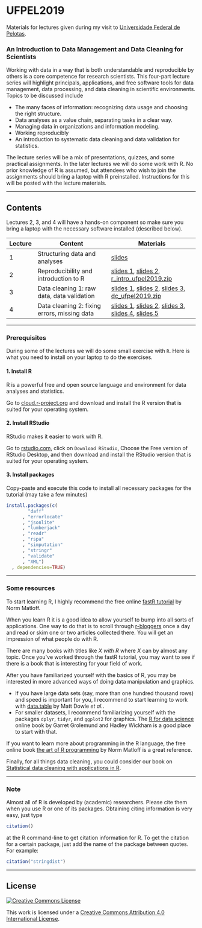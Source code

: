 # UFPEL2019

Materials for lectures given during my visit to [Universidade Federal de Pelotas](http://portal.ufpel.edu.br/).


### An Introduction to Data Management and Data Cleaning for Scientists


Working with data in a way that is both understandable and reproducible by
others is a core competence for research scientists. This four-part lecture
series will highlight principals, applications, and free software tools for
data management, data processing, and data cleaning in scientific environments.
Topics to be discussed include

- The many faces of information: recognizing data usage and choosing the right structure.
- Data analyses as a value chain, separating tasks in a clear way.
- Managing data in organizations and information modeling.
- Working reproducibly
- An introduction to systematic data cleaning and data validation for statistics.

The lecture series will be a mix of presentations, quizzes, and some practical
assignments. In the later lectures we will do some work with R. No prior
knowledge of R is assumed, but attendees who wish to join the assignments
should bring a laptop with R preinstalled. Instructions for this will be posted
with the lecture materials.

---

## Contents

Lectures 2, 3, and 4 will have a hands-on component so make sure you bring a
laptop with the necessary software installed (described below).


| Lecture | Content                                     | Materials |
|---------|---------------------------------------------|-----------|
| 1       | Structuring data and analyses               |[slides](https://github.com/markvanderloo/UFPEL2019/raw/master/files/01_slides.pdf)    |
| 2       | Reproducibility and introduction to R       |[slides 1](https://github.com/markvanderloo/UFPEL2019/raw/master/files/02_1_slides.pdf), [slides 2](https://github.com/markvanderloo/UFPEL2019/raw/master/files/02_2_slides.pdf), [r_intro_ufpel2019.zip](https://github.com/markvanderloo/UFPEL2019/raw/master/files/r_intro_ufpel2019.zip) |
| 3       | Data cleaning 1: raw data, data validation   |[slides 1](https://github.com/markvanderloo/UFPEL2019/raw/master/files/03_1_slides.pdf), [slides 2](https://github.com/markvanderloo/UFPEL2019/raw/master/files/03_2_slides.pdf), [slides 3](https://github.com/markvanderloo/UFPEL2019/raw/master/files/03_3_slides.pdf), [dc_ufpel2019.zip](https://github.com/markvanderloo/UFPEL2019/raw/master/files/dc_ufpel2019.zip) |
| 4       | Data cleaning 2: fixing errors, missing data |[slides 1](https://github.com/markvanderloo/UFPEL2019/raw/master/files/04_1_slides.pdf), [slides 2](https://github.com/markvanderloo/UFPEL2019/raw/master/files/04_2_slides.pdf), [slides 3](https://github.com/markvanderloo/UFPEL2019/raw/master/files/04_3_slides.pdf), [slides 4](https://github.com/markvanderloo/UFPEL2019/raw/master/files/04_4_slides.pdf), [slides 5](https://github.com/markvanderloo/UFPEL2019/raw/master/files/04_5_slides.pdf)  |



---


### Prerequisites

During some of the lectures we will do some small exercise with `R`. Here is what
you need to install on your laptop to do the exercises.


#### 1. Install R


R is a powerful free and open source language and environment for data analyses
and statistics.


Go to [cloud.r-project.org](https://cloud.r-project.org) and download
and install the R version that is suited for your operating system.


#### 2. Install RStudio

RStudio makes it easier to work with R.

Go to [rstudio.com](https://rstudio.com), click on `Download RStudio`, Choose
the Free version of RStudio Desktop, and then download and install the RStudio
version that is suited for your operating system.

#### 3. Install packages
 
Copy-paste and execute this code to install all necessary packages for the
tutorial (may take a few minutes)

```r
install.packages(c(
        "daff"
      , "errorlocate"
      , "jsonlite"
      , "lumberjack"
      , "readr"
      , "rspa"
      , "simputation"
      , "stringr"
      , "validate"
      , "XML")
  , dependencies=TRUE)
```

----

### Some resources


To start learning R, I highly recommend the free online [fastR
tutorial](https://github.com/matloff/fasteR/blob/master/README.md) by Norm
Matloff.

When you learn R it is a good idea to allow yourself to bump into all sorts of
applications. One way to do that is to scroll through
[r-bloggers](https://r-bloggers.com) once a day and read or skim one or two
articles collected there. You will get an impression of what people do with R.

There are many books with titles like _X with R_ where _X_ can by almost any
topic. Once you've worked through the fastR tutorial, you may want to see if
there is a book that is interesting for your field of work.

After you have familiarized yourself with the basics of R, you may be
interested in more advanced ways of doing data manipulation and graphics. 

- If you have large data sets (say, more than one hundred thousand rows) and
  speed is important for you, I recommend to start learning to work with
[data.table](https://rdatatable.gitlab.io/data.table/) by Matt Dowle _et al._.
- For smaller datasets, I recommend familiarizing yourself with the packages
`dplyr`, `tidyr`, and `ggplot2` for graphics. The [R for data
science](https://r4ds.had.co.nz/) online book by Garret Grolemund and Hadley
Wickham is a good place to start with that.

If you want to learn more about programming in the R language, the free 
online book [the art of R programming](http://diytranscriptomics.com/Reading/files/The%20Art%20of%20R%20Programming.pdf) by Norm Matloff is a great reference.


Finally, for all things data cleaning, you could consider our book on [Statistical data cleaning with applications in R](https://www.wiley.com/en-us/Statistical+Data+Cleaning+with+Applications+in+R-p-9781118897157).

----

### Note

Almost all of R is developed by (academic) researchers. Please cite them when you use R 
or one of its packages. Obtaining citing information is very easy, just type

```r
citation()
```
at the R command-line to get citation information for R. To get the citation for
a certain package, just add the name of the package between quotes. For example:

```r
citation("stringdist")
```



----
## License

[![Creative Commons License](https://i.creativecommons.org/l/by-nc/4.0/88x31.png)](http://creativecommons.org/licenses/by/4.0/)

This work is licensed under a [Creative Commons Attribution 4.0 International License](http://creativecommons.org/licenses/by-nc/4.0/).

